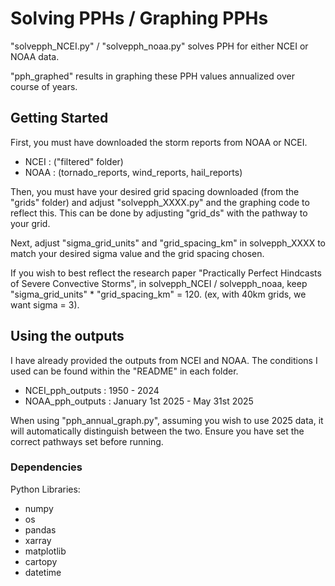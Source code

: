 # Solving PPHs / Graphing PPHs
"solvepph_NCEI.py" / "solvepph_noaa.py" solves PPH for either NCEI or NOAA data. 

"pph_graphed" results in graphing these PPH values annualized over course of years. 

## Getting Started
First, you must have downloaded the storm reports from NOAA or NCEI. 
- NCEI : ("filtered" folder)
- NOAA : (tornado_reports, wind_reports, hail_reports)
  
Then, you must have your desired grid spacing downloaded (from the "grids" folder) and adjust "solvepph_XXXX.py" and the graphing code to reflect this. This can be done by adjusting "grid_ds" with the pathway to your grid. 

Next, adjust "sigma_grid_units" and "grid_spacing_km" in solvepph_XXXX to match your desired sigma value and the grid spacing chosen. 

If you wish to best reflect the research paper "Practically Perfect Hindcasts of Severe Convective Storms", in solvepph_NCEI / solvepph_noaa, keep "sigma_grid_units" * "grid_spacing_km" = 120. (ex, with 40km grids, we want sigma = 3). 

## Using the outputs 

I have already provided the outputs from NCEI and NOAA. The conditions I used can be found within the "README" in each folder.
- NCEI_pph_outputs : 1950 - 2024 
- NOAA_pph_outputs : January 1st 2025 - May 31st 2025 

When using "pph_annual_graph.py", assuming you wish to use 2025 data, it will automatically distinguish between the two. 
Ensure you have set the correct pathways set before running.

### Dependencies
Python Libraries:
* numpy
* os
* pandas
* xarray
* matplotlib
* cartopy
* datetime

